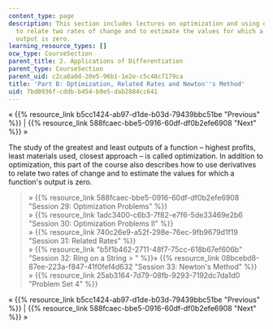 ```yaml
---
content_type: page
description: This section includes lectures on optimization and using derivatives
  to relate two rates of change and to estimate the values for which a function's
  output is zero.
learning_resource_types: []
ocw_type: CourseSection
parent_title: 2. Applications of Differentiation
parent_type: CourseSection
parent_uid: c2ca8a0d-20e5-96b1-1e2e-c5c48c7179ca
title: 'Part B: Optimization, Related Rates and Newton''s Method'
uid: 7bd0936f-cddb-b454-b9e5-dab2884cc641
---
```


« {{% resource_link b5cc1424-ab97-d1de-b03d-79439bbc51be "Previous" %}} | {{% resource_link 588fcaec-bbe5-0916-60df-df0b2efe6908 "Next" %}} »

The study of the greatest and least outputs of a function – highest profits, least materials used, closest approach – is called optimization. In addition to optimization, this part of the course also describes how to use derivatives to relate two rates of change and to estimate the values for which a function's output is zero.

> » {{% resource_link 588fcaec-bbe5-0916-60df-df0b2efe6908 "Session 29: Optimization Problems" %}}  
> » {{% resource_link 1adc3400-c6b3-7f82-e7f6-5de33469e2b6 "Session 30: Optimization Problems II" %}}  
> » {{% resource_link 740c26e9-a52f-298e-76ec-9fb9679d1f19 "Session 31: Related Rates" %}}  
> » {{% resource_link "b5f1b462-2711-48f7-75cc-618b67ef606b" "Session 32: Ring on a String   > " %}}» {{% resource_link 08bcebd8-87ee-223a-f847-41f0fef4d632 "Session 33: Newton's Method" %}}  
> » {{% resource_link 25ab3164-7d79-08fb-9293-7192dc7da1d0 "Problem Set 4" %}}

« {{% resource_link b5cc1424-ab97-d1de-b03d-79439bbc51be "Previous" %}} | {{% resource_link 588fcaec-bbe5-0916-60df-df0b2efe6908 "Next" %}} »